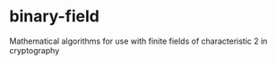 # binary-field
Mathematical algorithms for use with finite fields of characteristic 2 in cryptography
